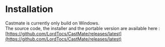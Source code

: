 # Installation
Castmate is currently only build on Windows.\
The source code, the installer and the portable version are available here :
[https://github.com/LordTocs/CastMate/releases/latest](https://github.com/LordTocs/CastMate/releases/latest)